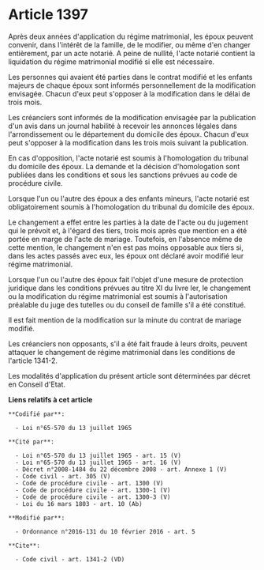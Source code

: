 # Article 1397

Après deux années d'application du régime matrimonial, les époux peuvent convenir, dans l'intérêt de la famille, de le
modifier, ou même d'en changer entièrement, par un acte notarié. A peine de nullité, l'acte notarié contient la liquidation
du régime matrimonial modifié si elle est nécessaire. 

Les personnes qui avaient été parties dans le contrat modifié et les enfants majeurs de chaque époux sont informés
personnellement de la modification envisagée. Chacun d'eux peut s'opposer à la modification dans le délai de trois mois. 

Les créanciers sont informés de la modification envisagée par la publication d'un avis dans un journal habilité à recevoir
les annonces légales dans l'arrondissement ou le département du domicile des époux. Chacun d'eux peut s'opposer à la
modification dans les trois mois suivant la publication. 

En cas d'opposition, l'acte notarié est soumis à l'homologation du tribunal du domicile des époux. La demande et la décision
d'homologation sont publiées dans les conditions et sous les sanctions prévues au code de procédure civile. 

Lorsque l'un ou l'autre des époux a des enfants mineurs, l'acte notarié est obligatoirement soumis à l'homologation du
tribunal du domicile des époux. 

Le changement a effet entre les parties à la date de l'acte ou du jugement qui le prévoit et, à l'égard des tiers, trois mois
après que mention en a été portée en marge de l'acte de mariage. Toutefois, en l'absence même de cette mention, le changement
n'en est pas moins opposable aux tiers si, dans les actes passés avec eux, les époux ont déclaré avoir modifié leur régime
matrimonial. 

Lorsque l'un ou l'autre des époux fait l'objet d'une mesure de protection juridique dans les conditions prévues au titre XI
du livre Ier, le changement ou la modification du régime matrimonial est soumis à l'autorisation préalable du juge des
tutelles ou du conseil de famille s'il a été constitué. 

Il est fait mention de la modification sur la minute du contrat de mariage modifié. 

Les créanciers non opposants, s'il a été fait fraude à leurs droits, peuvent attaquer le changement de régime matrimonial
dans les conditions de l'article 1341-2. 

Les modalités d'application du présent article sont déterminées par décret en Conseil d'Etat.

**Liens relatifs à cet article**

	**Codifié par**:

	  - Loi n°65-570 du 13 juillet 1965

	**Cité par**:

	  - Loi n°65-570 du 13 juillet 1965 - art. 15 (V)
	  - Loi n°65-570 du 13 juillet 1965 - art. 16 (V)
	  - Décret n°2008-1484 du 22 décembre 2008 - art. Annexe 1 (V)
	  - Code civil - art. 305 (V)
	  - Code de procédure civile - art. 1300 (V)
	  - Code de procédure civile - art. 1300-1 (V)
	  - Code de procédure civile - art. 1300-3 (V)
	  - Loi du 16 mars 1803 - art. 10 (Ab)

	**Modifié par**:

	  - Ordonnance n°2016-131 du 10 février 2016 - art. 5

	**Cite**:

	  - Code civil - art. 1341-2 (VD)
